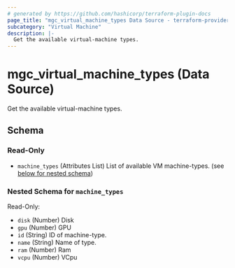 ```yaml
---
# generated by https://github.com/hashicorp/terraform-plugin-docs
page_title: "mgc_virtual_machine_types Data Source - terraform-provider-mgc"
subcategory: "Virtual Machine"
description: |-
  Get the available virtual-machine types.
---
```


# mgc_virtual_machine_types (Data Source)

Get the available virtual-machine types.



<!-- schema generated by tfplugindocs -->
## Schema

### Read-Only

- `machine_types` (Attributes List) List of available VM machine-types. (see [below for nested schema](#nestedatt--machine_types))

<a id="nestedatt--machine_types"></a>
### Nested Schema for `machine_types`

Read-Only:

- `disk` (Number) Disk
- `gpu` (Number) GPU
- `id` (String) ID of machine-type.
- `name` (String) Name of type.
- `ram` (Number) Ram
- `vcpu` (Number) VCpu
